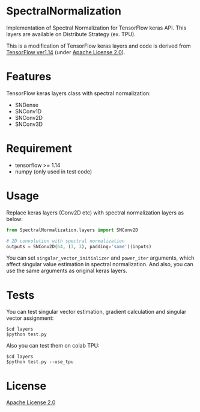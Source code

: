 # SpectralNormalization
Implementation of Spectral Normalization for TensorFlow keras API.
This layers are available on Distribute Strategy (ex. TPU).

This is a modification of TensorFlow keras layers and code is derived from [TensorFlow ver1.14](https://github.com/tensorflow/tensorflow/tree/r1.14/tensorflow) (under [Apache License 2.0](https://github.com/mgmk2/SpectralNormalization/blob/master/LICENSE)).

# Features
TensorFlow keras layers class with spectral normalization:
* SNDense
* SNConv1D
* SNConv2D
* SNConv3D

# Requirement
* tensorflow >= 1.14
* numpy (only used in test code)

# Usage
Replace keras layers (Conv2D etc) with spectral normalization layers as below:
```python
from SpectralNormalization.layers import SNConv2D

# 2D convolution with spectral normalization
outputs = SNConv2D(64, (3, 3), padding='same')(inputs)
```

You can set `singular_vector_initializer` and `power_iter` arguments, which affect singular value estimation in spectral normalization.
And also, you can use the same arguments as original keras layers.

# Tests
You can test singular vector estimation, gradient calculation and singular vector assignment:
```
$cd layers
$python test.py
```

Also you can test them on colab TPU:
```
$cd layers
$python test.py --use_tpu
```

# License
[Apache License 2.0](https://github.com/mgmk2/SpectralNormalization/blob/master/LICENSE)
